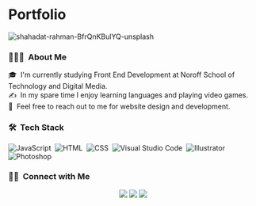 # Portfolio

![shahadat-rahman-BfrQnKBulYQ-unsplash](https://user-images.githubusercontent.com/91593840/173122842-02238b95-896a-4576-b0bc-e04102375106.jpg)

### 👨🏻‍💻 &nbsp;About Me

🎓 &nbsp;I'm currently studying Front End Development at Noroff School of Technology and Digital Media.\
✍️ &nbsp;In my spare time I enjoy learning languages and playing video games.\
💬 &nbsp;Feel free to reach out to me for website design and development.


### 🛠 &nbsp;Tech Stack


![JavaScript](https://img.shields.io/badge/-JavaScript-05122A?style=flat&logo=javascript)&nbsp;
![HTML](https://img.shields.io/badge/-HTML-05122A?style=flat&logo=HTML5)&nbsp;
![CSS](https://img.shields.io/badge/-CSS-05122A?style=flat&logo=CSS3&logoColor=1572B6)&nbsp;
![Visual Studio Code](https://img.shields.io/badge/-Visual%20Studio%20Code-05122A?style=flat&logo=visual-studio-code&logoColor=007ACC)&nbsp;
![Illustrator](https://img.shields.io/badge/-Illustrator-05122A?style=flat&logo=adobe-illustrator)&nbsp;
![Photoshop](https://img.shields.io/badge/-Photoshop-05122A?style=flat&logo=adobe-photoshop)&nbsp;



### 🤝🏻 &nbsp;Connect with Me

<p align="center">
<a href="mailto:aesiseide@gmail.com"><img src="https://img.shields.io/badge/-avsingh@umass.edu-D14836?style=flat&logo=Gmail&logoColor=white"/></a>
<a href="https://instagram.com/aesiseide/"><img src="https://img.shields.io/badge/-@adityavs__-E4405F?style=flat&logo=Instagram&logoColor=white"/></a>
<a href="https://facebook.com/aesis.eide"><img src="https://img.shields.io/badge/-@AVS1508-1877F2?style=flat&logo=Facebook&logoColor=white"/></a>
</p>

